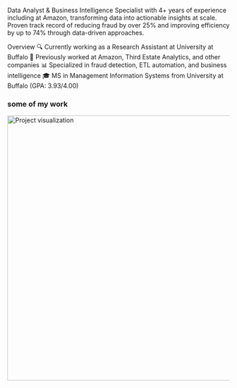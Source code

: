 Data Analyst & Business Intelligence Specialist with 4+ years of experience including at Amazon, transforming data into actionable insights at scale. Proven track record of reducing fraud by over 25% and improving efficiency by up to 74% through data-driven approaches.

Overview
🔍 Currently working as a Research Assistant at University at Buffalo
🚀 Previously worked at Amazon, Third Estate Analytics, and other companies
📊 Specialized in fraud detection, ETL automation, and business intelligence
🎓 MS in Management Information Systems from University at Buffalo (GPA: 3.93/4.00)

### some of my work
<img src="https://github.com/lokeshbollini/Gif/blob/main/Gif-proj.gif" width="600" alt="Project visualization"/>








